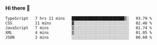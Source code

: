 ### Hi there 👋

<!--
**zhengis-alinur/zhengis-alinur** is a ✨ _special_ ✨ repository because its `README.md` (this file) appears on your GitHub profile.

Here are some ideas to get you started:

- 🔭 I’m currently working on ...
- 🌱 I’m currently learning ...
- 👯 I’m looking to collaborate on ...
- 🤔 I’m looking for help with ...
- 💬 Ask me about ...
- 📫 How to reach me: ...
- 😄 Pronouns: ...
- ⚡ Fun fact: ...
-->

<!--START_SECTION:waka-->

```txt
TypeScript   7 hrs 11 mins   ███████████████████████▒░   93.79 %
CSS          11 mins         ▓░░░░░░░░░░░░░░░░░░░░░░░░   02.46 %
JavaScript   7 mins          ▒░░░░░░░░░░░░░░░░░░░░░░░░   01.74 %
XML          4 mins          ▒░░░░░░░░░░░░░░░░░░░░░░░░   01.05 %
JSON         2 mins          ░░░░░░░░░░░░░░░░░░░░░░░░░   00.60 %
```

<!--END_SECTION:waka-->
